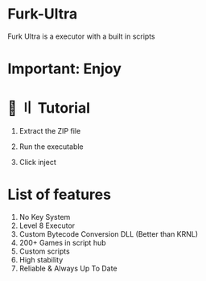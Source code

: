 # Furk-Ultra
Furk Ultra is a executor with a built in scripts

# Important: Enjoy


# 📁 〢 Tutorial
1. Extract the ZIP file

2. Run the executable

3. Click inject

# List of features
1. No Key System
2. Level 8 Executor
3. Custom Bytecode Conversion DLL (Better than KRNL)
4. 200+ Games in script hub
5. Custom scripts
6. High stability
7. Reliable & Always Up To Date
